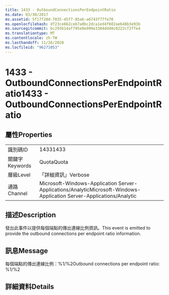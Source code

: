 ```yaml
---
title: 1433 - OutboundConnectionsPerEndpointRatio
ms.date: 03/30/2017
ms.assetid: 5f17f20d-7035-45f7-85a6-a6743f77fe70
ms.openlocfilehash: df23ce662ceb7a0bc2dca1ed4f602ae648b3e93b
ms.sourcegitcommit: bc293b14af795e0e999e3304dd40c0222cf2ffe4
ms.translationtype: MT
ms.contentlocale: zh-TW
ms.lasthandoff: 11/26/2020
ms.locfileid: "96271053"
---
```

# <a name="1433---outboundconnectionsperendpointratio"></a><span data-ttu-id="8e772-102">1433 - OutboundConnectionsPerEndpointRatio</span><span class="sxs-lookup"><span data-stu-id="8e772-102">1433 - OutboundConnectionsPerEndpointRatio</span></span>

## <a name="properties"></a><span data-ttu-id="8e772-103">屬性</span><span class="sxs-lookup"><span data-stu-id="8e772-103">Properties</span></span>  
  
|||  
|-|-|  
|<span data-ttu-id="8e772-104">識別碼</span><span class="sxs-lookup"><span data-stu-id="8e772-104">ID</span></span>|<span data-ttu-id="8e772-105">1433</span><span class="sxs-lookup"><span data-stu-id="8e772-105">1433</span></span>|  
|<span data-ttu-id="8e772-106">關鍵字</span><span class="sxs-lookup"><span data-stu-id="8e772-106">Keywords</span></span>|<span data-ttu-id="8e772-107">Quota</span><span class="sxs-lookup"><span data-stu-id="8e772-107">Quota</span></span>|  
|<span data-ttu-id="8e772-108">層級</span><span class="sxs-lookup"><span data-stu-id="8e772-108">Level</span></span>|<span data-ttu-id="8e772-109">「詳細資訊」</span><span class="sxs-lookup"><span data-stu-id="8e772-109">Verbose</span></span>|  
|<span data-ttu-id="8e772-110">通路</span><span class="sxs-lookup"><span data-stu-id="8e772-110">Channel</span></span>|<span data-ttu-id="8e772-111">Microsoft-Windows-Application Server-Applications/Analytic</span><span class="sxs-lookup"><span data-stu-id="8e772-111">Microsoft-Windows-Application Server-Applications/Analytic</span></span>|  
  
## <a name="description"></a><span data-ttu-id="8e772-112">描述</span><span class="sxs-lookup"><span data-stu-id="8e772-112">Description</span></span>  

 <span data-ttu-id="8e772-113">發出此事件以提供每個端點的傳出連線比例資訊。</span><span class="sxs-lookup"><span data-stu-id="8e772-113">This event is emitted to provide the outbound connections per endpoint ratio information.</span></span>  
  
## <a name="message"></a><span data-ttu-id="8e772-114">訊息</span><span class="sxs-lookup"><span data-stu-id="8e772-114">Message</span></span>  

 <span data-ttu-id="8e772-115">每個端點的傳出連線比例：%1/%2</span><span class="sxs-lookup"><span data-stu-id="8e772-115">Outbound connections per endpoint ratio: %1/%2</span></span>  
  
## <a name="details"></a><span data-ttu-id="8e772-116">詳細資料</span><span class="sxs-lookup"><span data-stu-id="8e772-116">Details</span></span>
